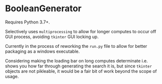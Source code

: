 # BooleanGenerator

Requires Python 3.7+.

Selectively uses `multiprocessing` to allow for longer computes to occur off GUI 
process, avoiding `tkinter` GUI locking up.

Currently in the process of reworking the `run.py` file to allow for better 
packaging as a windows executable.

Considering making the loading bar on long computes determinate i.e. shows you 
how far through generating the search it is, but since `tkinter` objects are not 
pikleable, it would be a fair bit of work beyond the scope of usage. 